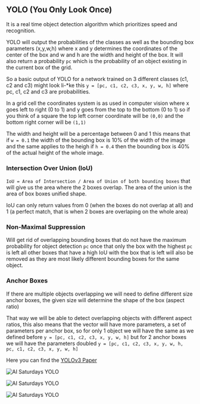 ## YOLO (You Only Look Once)
It is a real time object detection algorithm which prioritizes speed and recognition.

YOLO will output  the probabilities of the classes as well as the bounding box parameters (x,y,w,h) where x and y determines the coordinates of the center of the box and w and h are the width and height of the box. It will also return a probability ```pc``` which is the probability of an object existing in the current box of the grid. 

So a basic output of YOLO for a network trained on 3 different classes (c1, c2 and c3) might look li-*ke this ```y = [pc, c1, c2, c3, x, y, w, h]``` where pc, c1, c2 and c3 are probabilities.

In a grid cell the coordinates system is as used in computer vision where x goes left to right (0 to 1) and y goes from the top to the bottom (0 to 1) so if you think of a square the top left corner coordinate will be ```(0,0)``` and the bottom right corner will be ```(1,1)```

The width and height will be a percentage between 0 and 1 this means that if ```w = 0.1``` the width of the bounding box is 10% of the width of the image and the same applies to the heigh if ```h = 0.4``` then the bounding box is 40% of the actual height of the whole image.

### Intersection Over Union (IoU)
 ```IoU = Area of Intersection / Area of Union of both bounding boxes```
 that will give us the area where the 2 boxes overlap. The area of the union is the area of box boxes unified shape.
 
 IoU can only return values from 0 (when the boxes do not overlap at all) and 1 (a perfect match, that is when 2 boxes are overlaping on the whole area) 
 
 ### Non-Maximal Suppression
 Will get rid of overlapping bounding boxes that do not have the maximum probability for object detection ```pc```
once that only the box with the highest ```pc``` is left all other boxes that have a high IoU with the box that is left will also be removed as they are most likely different bounding boxes for the same object.

### Anchor Boxes
If there are multiple objects overlapping we will need to define different size anchor boxes, the given size will determine the shape of the box (aspect ratio) 

That way we will be able to detect overlapping objects with different aspect ratios, this also means that the vector will have more parameters, a set of parameters per anchor box, so for only 1 object we will have the same as we defined before ```y = [pc, c1, c2, c3, x, y, w, h]``` but for 2 anchor boxes we will have the parameters doubled ```y = [pc, c1, c2, c3, x, y, w, h, pc, c1, c2, c3, x, y, w, h]```

 
 Here you can find the [YOLOv3 Paper](https://pjreddie.com/media/files/papers/YOLOv3.pdf) 
 
 ![AI Saturdays YOLO](resources/aisat.png)
 
 ![AI Saturdays YOLO](resources/aisat2.png)
 
 ![AI Saturdays YOLO](resources/aisat3.png)